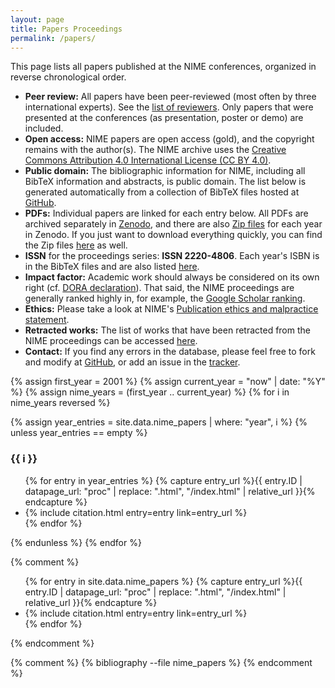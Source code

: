 ```yaml
---
layout: page
title: Papers Proceedings
permalink: /papers/
---
```


This page lists all papers published at the NIME conferences, organized in reverse chronological order.

* **Peer review:** All papers have been peer-reviewed (most often by three international experts). See the [list of reviewers](/reviewers/). Only papers that were presented at the conferences (as presentation, poster or demo) are included.
* **Open access:** NIME papers are open access (gold), and the copyright remains with the author(s). The NIME archive uses the [Creative Commons Attribution 4.0 International License (CC BY 4.0)](https://creativecommons.org/licenses/by/4.0/).
* **Public domain:** The bibliographic information for NIME, including all BibTeX information and abstracts, is public domain. The list below is generated automatically from a collection of BibTeX files hosted at [GitHub](https://github.com/NIME-conference/NIME-bibliography).
* **PDFs:** Individual papers are linked for each entry below. All PDFs are archived separately in [Zenodo](https://www.zenodo.org/communities/nime_conference/), and there are also [Zip files](https://zenodo.org/communities/nime_conference_archive/?page=1&size=20) for each year in Zenodo. If you just want to download everything quickly, you can find the Zip files [here](https://www.nime.org/proceedings/ZIPs/) as well.
* **ISSN** for the proceedings series: **ISSN 2220-4806**. Each year's ISBN is in the BibTeX files and are also listed [here]({{site.baseurl}}/proceedings-isbn/).
* **Impact factor:** Academic work should always be considered on its own right (cf. [DORA declaration](https://sfdora.org/)). That said, the NIME proceedings are generally ranked highly in, for example, the [Google Scholar ranking](https://scholar.google.com/citations?view_op=top_venues&hl=en&vq=hum_musicmusicology).
* **Ethics:** Please take a look at NIME's [Publication ethics and malpractice statement](/ethics/).
* **Retracted works:** The list of works that have been retracted from the NIME proceedings can be accessed [here](/proceedings-retracted/).
* **Contact:** If you find any errors in the database, please feel free to fork and modify at [GitHub](https://github.com/NIME-conference/NIME-bibliography), or add an issue in the [tracker](https://github.com/NIME-conference/NIME-bibliography/issues).

<!-- This liquid code sets up a list of years up to now (this year) and generates lists of bib entries for each year. Empty years are not listed. -->
{% assign first_year = 2001 %}
{% assign current_year = "now" | date: "%Y" %}
{% assign nime_years = (first_year .. current_year) %}
{% for i in nime_years reversed %}

{% assign year_entries = site.data.nime_papers | where: "year", i %}
{% unless year_entries == empty %}
<h3>{{ i }}</h3>

<ul>
{% for entry in year_entries %}
{% capture entry_url %}{{ entry.ID | datapage_url: "proc" | replace: ".html", "/index.html" | relative_url }}{% endcapture %}
<li>{% include citation.html entry=entry link=entry_url %}</li>
{% endfor %}
</ul>
{% endunless %}
{% endfor %}

{% comment %}
<ul>
{% for entry in site.data.nime_papers %}
{% capture entry_url %}{{ entry.ID | datapage_url: "proc" | replace: ".html", "/index.html" | relative_url }}{% endcapture %}
<li>{% include citation.html entry=entry link=entry_url %}</li>
{% endfor %}
</ul>
{% endcomment %}

{% comment %}
{% bibliography --file nime_papers %}
{% endcomment %}

<script>
// map our commands to the classList methods
const fnmap = {
  'toggle': 'toggle',
    'show': 'add',
    'hide': 'remove'
};
const collapse = (selector, cmd) => {
  const targets = Array.from(document.querySelectorAll(selector));
  targets.forEach(target => {
    target.classList[fnmap[cmd]]('show');
  });
}

// Grab all the trigger elements on the page
const triggers = Array.from(document.querySelectorAll('[data-toggle="collapse"]'));
// Listen for click events, but only on our triggers
window.addEventListener('click', (ev) => {
  const elm = ev.target;
  if (triggers.includes(elm)) {
    const selector = elm.getAttribute('data-target');
    collapse(selector, 'toggle');
  }
}, false);
</script>
